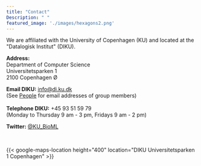 ```yaml
---
title: "Contact"
Description: " "
featured_image: './images/hexagons2.png'
---
```


We are affiliated with the University of Copenhagen (KU) and located at the "Datalogisk Institut" (DIKU).

**Address:** </br>
Department of Computer Science </br>
Universitetsparken 1 </br>
2100 Copenhagen Ø </br>

**Email DIKU:** info@di.ku.dk </br>
(See [People](https://ku-bioml.github.io/people/) for email addresses of group members) </br></br>
**Telephone DIKU:** +45 93 51 59 79 </br>(Monday to Thursday 9 am - 3 pm, Fridays 9 am - 2 pm)

**Twitter:** [@KU_BioML](https://twitter.com/KU_BioML)

</br>

{{< google-maps-location height="400" location="DIKU Universitetsparken 1 Copenhagen" >}}
